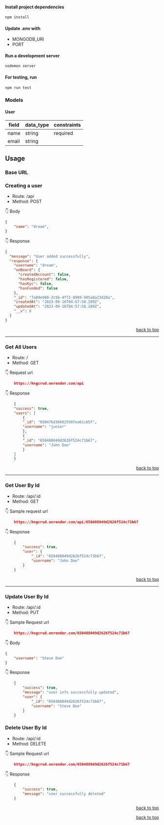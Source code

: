 <!-- Back to Top Navigation Anchor -->

<a name="readme-top"></a>

#### Install project dependencies

```sh
npm install
```

#### Update .env with 
- MONGODB_URI
- PORT

#### Run a development server

```sh
nodemon server
```

#### For testing, run

```sh
npm run test
```

### Models

#### User

| field      | data_type     | constraints      |
| ---------  | ------------- | ---------------- |
| name       | string        | required         |
| email      | string        |                  |



## Usage

### Base URL


### Creating a user

- Route: /api
- Method: POST

:point_down: Body

```json
{
    "name": "dream",
}
```

:point_down: Response

```json
{
  "message": "User added successfully",
  "response": {
    "username": "dream",
    "onBoard": {
      "createdAccount": false,
      "hasRegistered": false,
      "hasKyc": false,
      "hasFunded": false
    },
    "_id": "7a89e960-3c5b-4ff2-8909-905a8a23d20a",
    "createdAt": "2023-09-16T04:57:58.289Z",
    "updatedAt": "2023-09-16T04:57:58.289Z",
    "__v": 0
  }
}
```

<p align="right"><a href="#readme-top">back to top</a></p>

---

### Get All Users

- Route: /
- Method: GET

:point_down: Request url

```json
    https://hngcrud.onrender.com/api
```

:point_down: Response

```json
    {
    "success": true,
    "users": [
        {
        "_id": "650476d366025507ea61cb5f",
        "username": "junior"
        },
        {
        "_id": "650488049d2626f524c71b67",
        "username": "John Doe"
        }
    ]
    }
```

<p align="right"><a href="#readme-top">back to top</a></p>

---

### Get User By Id

- Route: /api/:id
- Method: GET

:point_down: Sample request url

```json
    https://hngcrud.onrender.com/api/650488049d2626f524c71b67
```

:point_down: Response

```json
    {
        "success": true,
        "user": {
            "_id": "650488049d2626f524c71b67",
            "username": "John Doe"
        }
    }
```

<p align="right"><a href="#readme-top">back to top</a></p>

---

### Update User By Id

- Route: /api/:id
- Method: PUT

:point_down: Sample Request url

```json
    https://hngcrud.onrender.com/650488049d2626f524c71b67
```

:point_down: Body

```json
{
    "username": "Steve Doe"
}
```

:point_down: Response

```json
    {
        "success": true,
        "message": "user info successfully updated",
        "user": {
            "_id": "650488049d2626f524c71b67",
            "username": "Steve Doe"
        }
    }
```

### Delete User By Id

- Route: /api/:id
- Method: DELETE

:point_down: Sample Request url

```json
    https://hngcrud.onrender.com/650488049d2626f524c71b67
```

:point_down: Response

```json
    {
        "success": true,
        "message": "user successfully deleted"
    }
```

<p align="right"><a href="#readme-top">back to top</a></p>








<p align="right"><a href="#readme-top">back to top</a></p>







